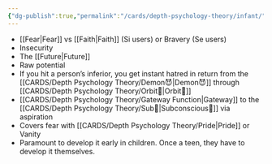```yaml
---
{"dg-publish":true,"permalink":"/cards/depth-psychology-theory/infant/","created":"2022-12-31T18:08:42.192+01:00","updated":"2023-04-27T22:25:55.835+02:00"}
---
```



- [[Fear\|Fear]] vs [[Faith\|Faith]] (Si users) or Bravery (Se users)
- Insecurity
- The [[Future\|Future]] 
- Raw potential
- If you hit a person’s inferior, you get instant hatred in return from the [[CARDS/Depth Psychology Theory/Demon😈\|Demon😈]] through [[CARDS/Depth Psychology Theory/Orbit💫\|Orbit💫]] 
- [[CARDS/Depth Psychology Theory/Gateway Function\|Gateway]] to the [[CARDS/Depth Psychology Theory/Sub🤸\|Subconscious🤸]] via aspiration 
- Covers fear with [[CARDS/Depth Psychology Theory/Pride\|Pride]] or Vanity
- Paramount to develop it early in children. Once a teen, they have to develop it themselves. 
